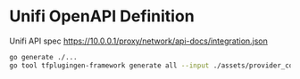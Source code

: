 # Unifi OpenAPI Definition

Unifi API spec <https://10.0.0.1/proxy/network/api-docs/integration.json>

```bash
go generate ./...
go tool tfplugingen-framework generate all --input ./assets/provider_code_spec.json --output internal/provider
```
